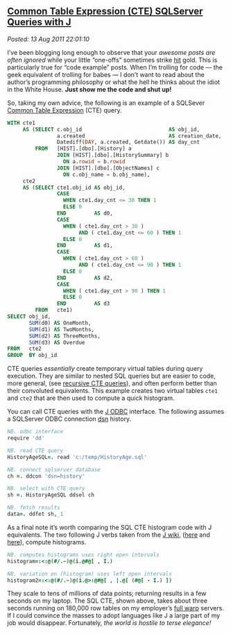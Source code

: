  
[Common Table Expression (CTE) SQLServer Queries with J](http://bakerjd99.wordpress.com/2011/08/13/common-table-expression-cte-sqlserver-queries-with-j/)
---------------------------------------------------------------------------------------------------------------------------------------------------------

*Posted: 13 Aug 2011 22:01:10*

I’ve been blogging long enough to observe that your *awesome posts are
often ignored* while your little “one-offs” sometimes strike
[hit](http://www.webopedia.com/TERM/H/hit.html) gold. This is
particularly true for “code example” posts. When I’m trolling for code —
the geek equivalent of trolling for babes — I don’t want to read about
the author’s programming philosophy or what the hell he thinks about the
idiot in the White House. **Just show me the code and shut up!**

So, taking my own advice, the following is an example of a SQLSever
[Common Table
Expression](http://msdn.microsoft.com/en-us/library/ms190766.aspx) (CTE)
query.

```SQL
WITH cte1
	 AS (SELECT c.obj_id                            AS obj_id,
				a.created                           AS creation_date,
				Datediff(DAY, a.created, Getdate()) AS day_cnt
		 FROM   [HIST].[dbo].[History] a
				JOIN [HIST].[dbo].[HistorySummary] b
				  ON a.rowid = b.rowid
				JOIN [HIST].[dbo].[ObjectNames] c
				  ON c.obj_name = b.obj_name),
	 cte2
	 AS (SELECT cte1.obj_id AS obj_id,
				CASE
				  WHEN cte1.day_cnt <= 30 THEN 1
				  ELSE 0
				END         AS d0,
				CASE
				  WHEN ( cte1.day_cnt > 30 )
					   AND ( cte1.day_cnt <= 60 ) THEN 1
				  ELSE 0
				END         AS d1,
				CASE
				  WHEN ( cte1.day_cnt > 60 )
					   AND ( cte1.day_cnt <= 90 ) THEN 1
				  ELSE 0
				END         AS d2,
				CASE
				  WHEN ( cte1.day_cnt > 90 ) THEN 1
				  ELSE 0
				END         AS d3
		 FROM   cte1)
SELECT obj_id,
	   SUM(d0) AS OneMonth,
	   SUM(d1) AS TwoMonths,
	   SUM(d2) AS ThreeMonths,
	   SUM(d3) AS Overdue
FROM   cte2
GROUP  BY obj_id
```

CTE queries *essentially* create temporary virtual tables during query
execution. They are similar to nested SQL queries but are easier to
code, more general, (see [recursive CTE
queries](http://msdn.microsoft.com/en-us/library/ms186243.aspx)), and
often perform better than their convoluted equivalents. This example
creates two virtual tables `cte1` and `cte2` that are then used to
compute a quick histogram.

You can call CTE queries with the [J
ODBC](http://www.jsoftware.com/jwiki/ODBC) interface. The following
assumes a SQLServer ODBC connection
[dsn](http://www.geeksengine.com/article/mysql-odbc.html) history.

```J
NB. odbc interface
require 'dd'

NB. read CTE query
HistoryAgeSQL=. read 'c:/temp/HistoryAge.sql'

NB. connect sqlserver database
ch =. ddcon 'dsn=history'

NB. select with CTE query
sh =. HistoryAgeSQL ddsel ch

NB. fetch results
data=. ddfet sh,_1
```

As a final note it’s worth comparing the SQL CTE histogram code with J
equivalents. The two following J verbs taken from the [J
wiki](http://www.jsoftware.com/jwiki/FrontPage),
([here](http://www.jsoftware.com/jwiki/Essays/Histogram) and
[here](http://www.jsoftware.com/jwiki/BrianSchott/Histogram)), compute
histograms.

```J
NB. computes histograms uses right open intervals
histogram=:<:@(#/.~)@(i.@#@[ , I.)

NB. variation on (histogram) uses left open intervals
histogram2=:<:@(#/.~)@(i.@>:@#@[ , |.@[ (#@[ - I.) ])
```

They scale to tens of millions of data points; returning results in a
few seconds on my laptop. The SQL CTE, shown above, takes about three
seconds running on 180,000 row tables on my employer’s [full
warp](http://www.trekmania.net/science/warp\_scale.htm) servers. If I
could convince the masses to adopt languages like J a large part of my
job would disappear. Fortunately, *the world is hostile to terse
elegance!*
